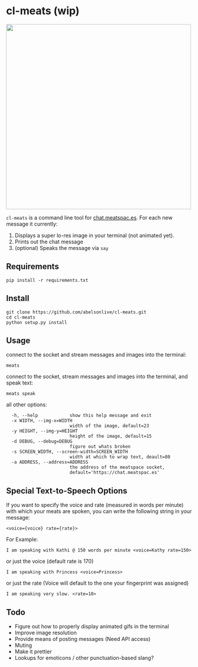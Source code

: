 cl-meats (wip)
=======
<img src="https://dl.dropboxusercontent.com/u/6535582/meats.png" height="500px">

`cl-meats` is a command line tool for [chat.meatspac.es](chat.meatspac.es). For each new message it currently:

1. Displays a super lo-res image in your terminal (not animated yet).
2. Prints out the chat message
3. (optional) Speaks the message via `say`

## Requirements
```
pip install -r requirements.txt
```

## Install
```
git clone https://github.com/abelsonlive/cl-meats.git
cd cl-meats
python setup.py install
```

## Usage
connect to the socket and stream messages and images into the terminal:
```
meats
```
connect to the socket, stream messages and images into the terminal, and speak text:
```
meats speak
```
all other options:
```
  -h, --help            show this help message and exit
  -x WIDTH, --img-x=WIDTH
                        width of the image, default=23
  -y HEIGHT, --img-y=HEIGHT
                        height of the image, default=15
  -d DEBUG, --debug=DEBUG
                        figure out whats broken
  -s SCREEN_WIDTH, --screen-width=SCREEN_WIDTH
                        width at which to wrap text, deault=80
  -a ADDRESS, --address=ADDRESS
                        the address of the meatspace socket,
                        default='https://chat.meatspac.es'

```

## Special Text-to-Speech Options
If you want to specify the voice and rate (measured in words per minute) with which your meats are spoken, you can write the following string in your message:

```
<voice={voice} rate={rate}>
```
For Example:
```
I am speaking with Kathi @ 150 words per minute <voice=Kathy rate=150>
```
or just the voice (default rate is 170)
```
I am speaking with Princess <voice=Princess>
```
or just the rate (Voice will default to the one your fingerprint was assigned)
```
I am speaking very slow. <rate=10>
```

## Todo

* Figure out how to properly display animated gifs in the terminal
* Improve image resolution
* Provide means of posting messages (Need API access)
* Muting
* Make it prettier
* Lookups for emoticons / other punctuation-based slang?

